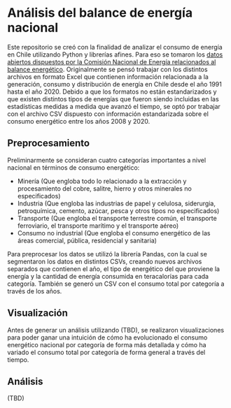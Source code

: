 # Análisis del balance de energía nacional
Este repositorio se creó con la finalidad de analizar el consumo de energía en Chile utilizando Python y librerías afines. Para eso se tomaron los [datos abiertos dispuestos por la Comisión Nacional de Energía relacionados al balance energético](http://energiaabierta.cl/categorias-estadistica/electricidad).
Originalmente se pensó trabajar con los distintos archivos en formato Excel que contienen información relacionada a la generación, consumo y distribución de energía en Chile desde el año 1991 hasta el año 2020. Debido a que los formatos no están estandarizados y que existen distintos tipos de energías que fueron siendo incluidas en las estadísticas medidas a medida que avanzó el tiempo, se optó por trabajar con el archivo CSV dispuesto con información estandarizada sobre el consumo energético entre los años 2008 y 2020.

## Preprocesamiento
Preliminarmente se consideran cuatro categorías importantes a nivel nacional en términos de consumo energético:
* Minería (Que engloba todo lo relacionado a la extracción y procesamiento del cobre, salitre, hierro y otros minerales no especificados)
* Industria (Que engloba las industrias de papel y celulosa, siderurgia, petroquímica, cemento, azúcar, pesca y otros tipos no especificados)
* Transporte (Que engloba el transporte terrestre común, el transporte ferroviario, el transporte marítimo y el transporte aéreo)
* Consumo no industrial (Que engloba el consumo energético de las áreas comercial, pública, residencial y sanitaria)

Para preprocesar los datos se utilizó la librería Pandas, con la cual se segmentaron los datos en distintos CSVs, creando nuevos archivos separados que contienen el año, el tipo de energético del que proviene la energía y la cantidad de energía consumida en teracalorías para cada categoría. También se generó un CSV con el consumo total por categoría a través de los años.

## Visualización
Antes de generar un análisis utilizando (TBD), se realizaron visualizaciones para poder ganar una intuición de cómo ha evolucionado el consumo energético nacional por categoría de forma más detallada y cómo ha variado el consumo total por categoría de forma general a través del tiempo.

## Análisis
(TBD)